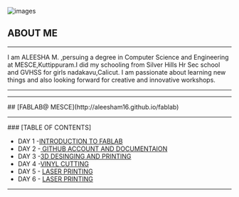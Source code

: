 ![images](https://user-images.githubusercontent.com/32714429/31784823-eaafc810-b4b7-11e7-8efe-92d4b79a5547.png)


## ABOUT ME
<hr>


 I am ALEESHA M. ,persuing a degree in Computer Science and Engineering at MESCE,Kuttippuram.I did my schooling from Silver Hills Hr Sec school and GVHSS for girls nadakavu,Calicut. I am passionate about learning new things and also looking forward for creative and innovative workshops.  
 <hr>
 





<hr>
## [FABLAB@ MESCE](http://aleesham16.github.io/fablab)

<hr>
### [TABLE OF CONTENTS]

- DAY 1 -[INTRODUCTION TO FABLAB](http://aleesham16.github.io/day1)
- DAY 2 -[ GITHUB ACCOUNT AND DOCUMENTAION](http://aleesham16.github.io/day2)
- DAY 3 -[3D DESINGING AND PRINTING](http://aleesham16.github.io/day3)
- DAY 4 -[VINYL CUTTING](http://aleesham16.github.io/day4)
- DAY 5 - [LASER PRINTING](http://aleesham16.github.io/day5)
- DAY 6 - [LASER PRINTING](http://aleesham16.github.io/day6)
<hr>












